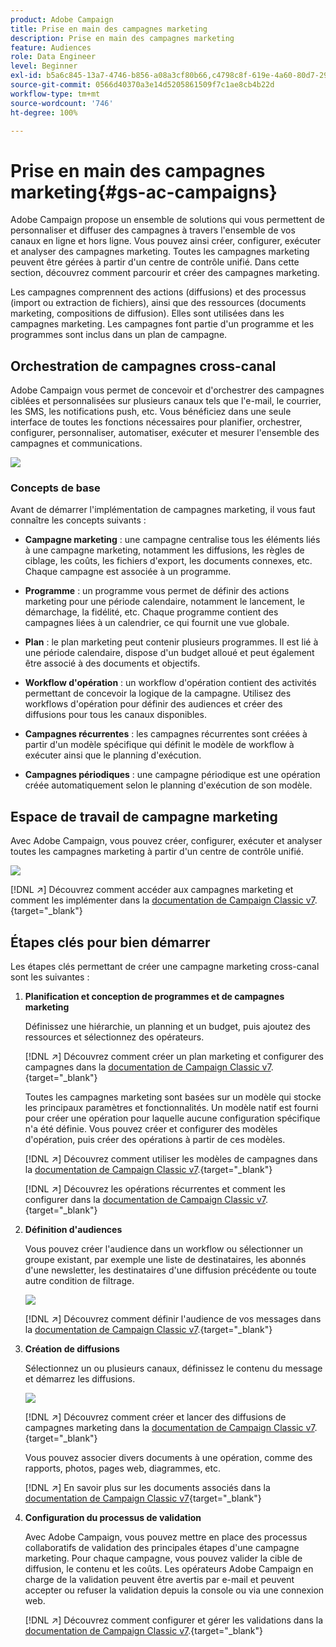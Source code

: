 ```yaml
---
product: Adobe Campaign
title: Prise en main des campagnes marketing
description: Prise en main des campagnes marketing
feature: Audiences
role: Data Engineer
level: Beginner
exl-id: b5a6c845-13a7-4746-b856-a08a3cf80b66,c4798c8f-619e-4a60-80d7-29b9e4c61168
source-git-commit: 0566d40370a3e14d5205861509f7c1ae8cb4b22d
workflow-type: tm+mt
source-wordcount: '746'
ht-degree: 100%

---
```


# Prise en main des campagnes marketing{#gs-ac-campaigns}

Adobe Campaign propose un ensemble de solutions qui vous permettent de personnaliser et diffuser des campagnes à travers l&#39;ensemble de vos canaux en ligne et hors ligne. Vous pouvez ainsi créer, configurer, exécuter et analyser des campagnes marketing. Toutes les campagnes marketing peuvent être gérées à partir d&#39;un centre de contrôle unifié. Dans cette section, découvrez comment parcourir et créer des campagnes marketing.

Les campagnes comprennent des actions (diffusions) et des processus (import ou extraction de fichiers), ainsi que des ressources (documents marketing, compositions de diffusion). Elles sont utilisées dans les campagnes marketing. Les campagnes font partie d&#39;un programme et les programmes sont inclus dans un plan de campagne.

## Orchestration de campagnes cross-canal

Adobe Campaign vous permet de concevoir et d&#39;orchestrer des campagnes ciblées et personnalisées sur plusieurs canaux tels que l&#39;e-mail, le courrier, les SMS, les notifications push, etc. Vous bénéficiez dans une seule interface de toutes les fonctions nécessaires pour planifier, orchestrer, configurer, personnaliser, automatiser, exécuter et mesurer l&#39;ensemble des campagnes et communications.

![](assets/campaign-tab.png)

### Concepts de base

Avant de démarrer l&#39;implémentation de campagnes marketing, il vous faut connaître les concepts suivants :

* **Campagne marketing** : une campagne centralise tous les éléments liés à une campagne marketing, notamment les diffusions, les règles de ciblage, les coûts, les fichiers d&#39;export, les documents connexes, etc. Chaque campagne est associée à un programme.

* **Programme** : un programme vous permet de définir des actions marketing pour une période calendaire, notamment le lancement, le démarchage, la fidélité, etc. Chaque programme contient des campagnes liées à un calendrier, ce qui fournit une vue globale.

* **Plan** : le plan marketing peut contenir plusieurs programmes. Il est lié à une période calendaire, dispose d&#39;un budget alloué et peut également être associé à des documents et objectifs.

* **Workflow d&#39;opération** : un workflow d&#39;opération contient des activités permettant de concevoir la logique de la campagne. Utilisez des workflows d&#39;opération pour définir des audiences et créer des diffusions pour tous les canaux disponibles.

* **Campagnes récurrentes** : les campagnes récurrentes sont créées à partir d&#39;un modèle spécifique qui définit le modèle de workflow à exécuter ainsi que le planning d&#39;exécution.

* **Campagnes périodiques** : une campagne périodique est une opération créée automatiquement selon le planning d&#39;exécution de son modèle.

## Espace de travail de campagne marketing

Avec Adobe Campaign, vous pouvez créer, configurer, exécuter et analyser toutes les campagnes marketing à partir d&#39;un centre de contrôle unifié.

![](assets/calendar.png)

[!DNL :arrow_upper_right:] Découvrez comment accéder aux campagnes marketing et comment les implémenter dans la [documentation de Campaign Classic v7](https://experienceleague.adobe.com/docs/campaign-classic/using/orchestrating-campaigns/about-marketing-campaigns/accessing-marketing-campaigns.html?lang=fr#orchestrating-campaigns).{target=&quot;_blank&quot;}


## Étapes clés pour bien démarrer

Les étapes clés permettant de créer une campagne marketing cross-canal sont les suivantes :

1. **Planification et conception de programmes et de campagnes marketing**

   Définissez une hiérarchie, un planning et un budget, puis ajoutez des ressources et sélectionnez des opérateurs.

   [!DNL :arrow_upper_right:] Découvrez comment créer un plan marketing et configurer des campagnes dans la [documentation de Campaign Classic v7](https://experienceleague.adobe.com/docs/campaign-classic/using/orchestrating-campaigns/orchestrate-campaigns/setting-up-marketing-campaigns.html?lang=fr#creating-plan-and-program-hierarchy).{target=&quot;_blank&quot;}

   Toutes les campagnes marketing sont basées sur un modèle qui stocke les principaux paramètres et fonctionnalités. Un modèle natif est fourni pour créer une opération pour laquelle aucune configuration spécifique n&#39;a été définie. Vous pouvez créer et configurer des modèles d&#39;opération, puis créer des opérations à partir de ces modèles.

   [!DNL :arrow_upper_right:] Découvrez comment utiliser les modèles de campagnes dans la [documentation de Campaign Classic v7](https://experienceleague.adobe.com/docs/campaign-classic/using/orchestrating-campaigns/orchestrate-campaigns/marketing-campaign-templates.html?lang=fr#orchestrating-campaigns).{target=&quot;_blank&quot;}

   [!DNL :arrow_upper_right:] Découvrez les opérations récurrentes et comment les configurer dans la [documentation de Campaign Classic v7](https://experienceleague.adobe.com/docs/campaign-classic/using/orchestrating-campaigns/orchestrate-campaigns/setting-up-marketing-campaigns.html?lang=fr#recurring-and-periodic-campaigns).{target=&quot;_blank&quot;}

1. **Définition d&#39;audiences**

   Vous pouvez créer l&#39;audience dans un workflow ou sélectionner un groupe existant, par exemple une liste de destinataires, les abonnés d&#39;une newsletter, les destinataires d&#39;une diffusion précédente ou toute autre condition de filtrage.

   ![](assets/campaign-wf.png)

   [!DNL :arrow_upper_right:] Découvrez comment définir l&#39;audience de vos messages dans la [documentation de Campaign Classic v7](https://experienceleague.adobe.com/docs/campaign-classic/using/orchestrating-campaigns/orchestrate-campaigns/marketing-campaign-target.html?lang=fr#orchestrating-campaigns).{target=&quot;_blank&quot;}

1. **Création de diffusions**

   Sélectionnez un ou plusieurs canaux, définissez le contenu du message et démarrez les diffusions.

   ![](assets/campaign-dashboard.png)

   [!DNL :arrow_upper_right:] Découvrez comment créer et lancer des diffusions de campagnes marketing dans la [documentation de Campaign Classic v7](https://experienceleague.adobe.com/docs/campaign-classic/using/orchestrating-campaigns/orchestrate-campaigns/marketing-campaign-deliveries.html?lang=fr#creating-deliveries).{target=&quot;_blank&quot;}

   Vous pouvez associer divers documents à une opération, comme des rapports, photos, pages web, diagrammes, etc.

   [!DNL :arrow_upper_right:] En savoir plus sur les documents associés dans la [documentation de Campaign Classic v7](https://experienceleague.adobe.com/docs/campaign-classic/using/orchestrating-campaigns/orchestrate-campaigns/marketing-campaign-assets.html?lang=fr#adding-documents){target=&quot;_blank&quot;}

1. **Configuration du processus de validation**

   Avec Adobe Campaign, vous pouvez mettre en place des processus collaboratifs de validation des principales étapes d&#39;une campagne marketing. Pour chaque campagne, vous pouvez valider la cible de diffusion, le contenu et les coûts. Les opérateurs Adobe Campaign en charge de la validation peuvent être avertis par e-mail et peuvent accepter ou refuser la validation depuis la console ou via une connexion web.

   [!DNL :arrow_upper_right:] Découvrez comment configurer et gérer les validations dans la [documentation de Campaign Classic v7](https://experienceleague.adobe.com/docs/campaign-classic/using/orchestrating-campaigns/orchestrate-campaigns/marketing-campaign-approval.html?lang=fr#orchestrating-campaigns).{target=&quot;_blank&quot;}

